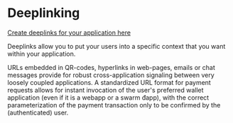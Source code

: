 # Deeplinking

[Create deeplinks for your application here](https://metamask.github.io/metamask-deeplinks/#)

Deeplinks allow you to put your users into a specific context that you want within your application.

URLs embedded in QR-codes, hyperlinks in web-pages, emails or chat messages provide for robust cross-application signaling between very loosely coupled applications. A standardized URL format for payment requests allows for instant invocation of the user's preferred wallet application (even if it is a webapp or a swarm đapp), with the correct parameterization of the payment transaction only to be confirmed by the (authenticated) user.

